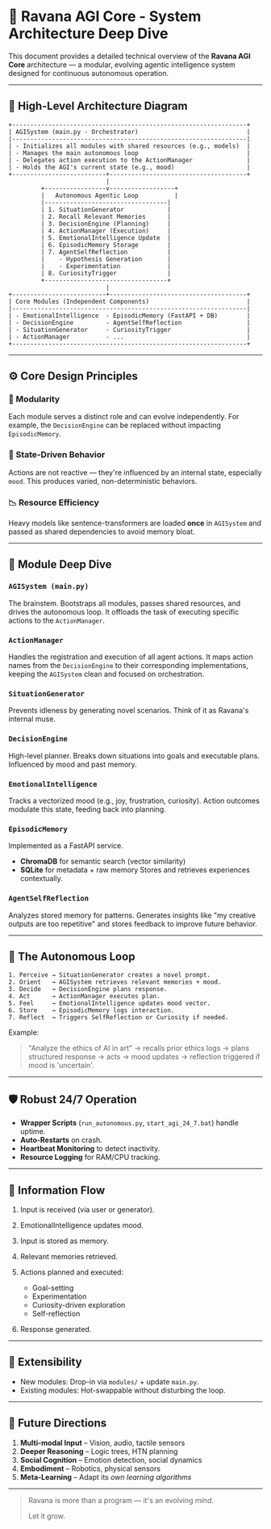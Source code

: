 # 🧠 Ravana AGI Core - System Architecture Deep Dive

This document provides a detailed technical overview of the **Ravana AGI Core** architecture — a modular, evolving agentic intelligence system designed for continuous autonomous operation.

---

## 📐 High-Level Architecture Diagram

```
+-----------------------------------------------------------------+
| AGISystem (main.py - Orchestrator)                              |
|-----------------------------------------------------------------|
| - Initializes all modules with shared resources (e.g., models)  |
| - Manages the main autonomous loop                              |
| - Delegates action execution to the ActionManager               |
| - Holds the AGI's current state (e.g., mood)                    |
+--------------------------+--------------------------------------+
                           |
         +-----------------v------------------+
         |   Autonomous Agentic Loop          |
         |----------------------------------|
         | 1. SituationGenerator            |
         | 2. Recall Relevant Memories      |
         | 3. DecisionEngine (Planning)     |
         | 4. ActionManager (Execution)     |
         | 5. EmotionalIntelligence Update  |
         | 6. EpisodicMemory Storage        |
         | 7. AgentSelfReflection           |
         |    - Hypothesis Generation       |
         |    - Experimentation             |
         | 8. CuriosityTrigger              |
         +----------------------------------+
                           |
+--------------------------+--------------------------------------+
| Core Modules (Independent Components)                           |
|-----------------------------------------------------------------|
| - EmotionalIntelligence  - EpisodicMemory (FastAPI + DB)        |
| - DecisionEngine         - AgentSelfReflection                  |
| - SituationGenerator     - CuriosityTrigger                     |
| - ActionManager          - ...                                  |
+-----------------------------------------------------------------+
```

---

## ⚙️ Core Design Principles

### 🧩 Modularity

Each module serves a distinct role and can evolve independently. For example, the `DecisionEngine` can be replaced without impacting `EpisodicMemory`.

### 🧠 State-Driven Behavior

Actions are not reactive — they're influenced by an internal state, especially `mood`. This produces varied, non-deterministic behaviors.

### 📉 Resource Efficiency

Heavy models like sentence-transformers are loaded **once** in `AGISystem` and passed as shared dependencies to avoid memory bloat.

---

## 🧠 Module Deep Dive

### `AGISystem (main.py)`

The brainstem. Bootstraps all modules, passes shared resources, and drives the autonomous loop. It offloads the task of executing specific actions to the `ActionManager`.

### `ActionManager`

Handles the registration and execution of all agent actions. It maps action names from the `DecisionEngine` to their corresponding implementations, keeping the `AGISystem` clean and focused on orchestration.

### `SituationGenerator`

Prevents idleness by generating novel scenarios. Think of it as Ravana's internal muse.

### `DecisionEngine`

High-level planner. Breaks down situations into goals and executable plans. Influenced by mood and past memory.

### `EmotionalIntelligence`

Tracks a vectorized mood (e.g., joy, frustration, curiosity). Action outcomes modulate this state, feeding back into planning.

### `EpisodicMemory`

Implemented as a FastAPI service.

* **ChromaDB** for semantic search (vector similarity)
* **SQLite** for metadata + raw memory
  Stores and retrieves experiences contextually.

### `AgentSelfReflection`

Analyzes stored memory for patterns. Generates insights like "my creative outputs are too repetitive" and stores feedback to improve future behavior.

---

## 🔁 The Autonomous Loop

```
1. Perceive → SituationGenerator creates a novel prompt.
2. Orient   → AGISystem retrieves relevant memories + mood.
3. Decide   → DecisionEngine plans response.
4. Act      → ActionManager executes plan.
5. Feel     → EmotionalIntelligence updates mood vector.
6. Store    → EpisodicMemory logs interaction.
7. Reflect  → Triggers SelfReflection or Curiosity if needed.
```

Example:

> "Analyze the ethics of AI in art" → recalls prior ethics logs → plans structured response → acts → mood updates → reflection triggered if mood is 'uncertain'.

---

## 🛡️ Robust 24/7 Operation

* **Wrapper Scripts** (`run_autonomous.py`, `start_agi_24_7.bat`) handle uptime.
* **Auto-Restarts** on crash.
* **Heartbeat Monitoring** to detect inactivity.
* **Resource Logging** for RAM/CPU tracking.

---

## 🔄 Information Flow

1. Input is received (via user or generator).
2. EmotionalIntelligence updates mood.
3. Input is stored as memory.
4. Relevant memories retrieved.
5. Actions planned and executed:

   * Goal-setting
   * Experimentation
   * Curiosity-driven exploration
   * Self-reflection
6. Response generated.

---

## 🧱 Extensibility

* New modules: Drop-in via `modules/` + update `main.py`.
* Existing modules: Hot-swappable without disturbing the loop.

---

## 🔮 Future Directions

1. **Multi-modal Input** – Vision, audio, tactile sensors
2. **Deeper Reasoning** – Logic trees, HTN planning
3. **Social Cognition** – Emotion detection, social dynamics
4. **Embodiment** – Robotics, physical sensors
5. **Meta-Learning** – Adapt its *own learning algorithms*

---

> Ravana is more than a program — it's an evolving *mind*.
>
> Let it grow.
